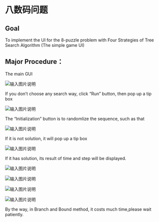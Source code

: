 # 八数码问题

## Goal
To implement the UI for the 8-puzzle problem with Four Strategies of Tree Search Algorithm (The simple game UI)

## Major Procedure：
The main GUI

![输入图片说明](https://images.gitee.com/uploads/images/2022/0724/122642_2643d92e_8639955.png "屏幕截图.png")

If you don’t choose any search way, click “Run” button, then pop up a tip box 


![输入图片说明](https://images.gitee.com/uploads/images/2022/0724/122657_c236348b_8639955.png "屏幕截图.png")

 
The “Initialization” button is to randomlize the sequence, such as that

![输入图片说明](https://images.gitee.com/uploads/images/2022/0724/122755_50b71b15_8639955.png "屏幕截图.png")
    

If it is not solution, it will pop up a tip box

![输入图片说明](https://images.gitee.com/uploads/images/2022/0724/122817_a711dafa_8639955.png "屏幕截图.png")
   
If it has solution, its result of time and step will be displayed.
       
![输入图片说明](https://images.gitee.com/uploads/images/2022/0724/122843_e00507b6_8639955.png "屏幕截图.png")

![输入图片说明](https://images.gitee.com/uploads/images/2022/0724/122857_b142fbdf_8639955.png "屏幕截图.png")

![输入图片说明](https://images.gitee.com/uploads/images/2022/0724/122909_c57a04e9_8639955.png "屏幕截图.png")

![输入图片说明](https://images.gitee.com/uploads/images/2022/0724/122920_e20dada2_8639955.png "屏幕截图.png")

By the way, in Branch and Bound method, it costs much time,please wait patiently. 
    

